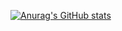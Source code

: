 [![Anurag's GitHub stats](https://github-readme-stats.vercel.app/api?username=Guslarz)](https://github.com/anuraghazra/github-readme-stats)
